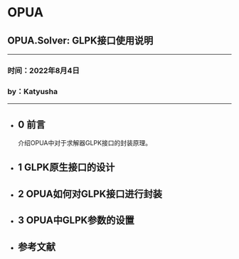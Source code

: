 # OPUA

## OPUA.Solver: GLPK接口使用说明
---

### 时间：2022年8月4日
### by：Katyusha
---
* ## 0 前言
  介绍OPUA中对于求解器GLPK接口的封装原理。

* ## 1 GLPK原生接口的设计

* ## 2 OPUA如何对GLPK接口进行封装

* ## 3 OPUA中GLPK参数的设置

* ## 参考文献
  [^reference1]: XXX

  


